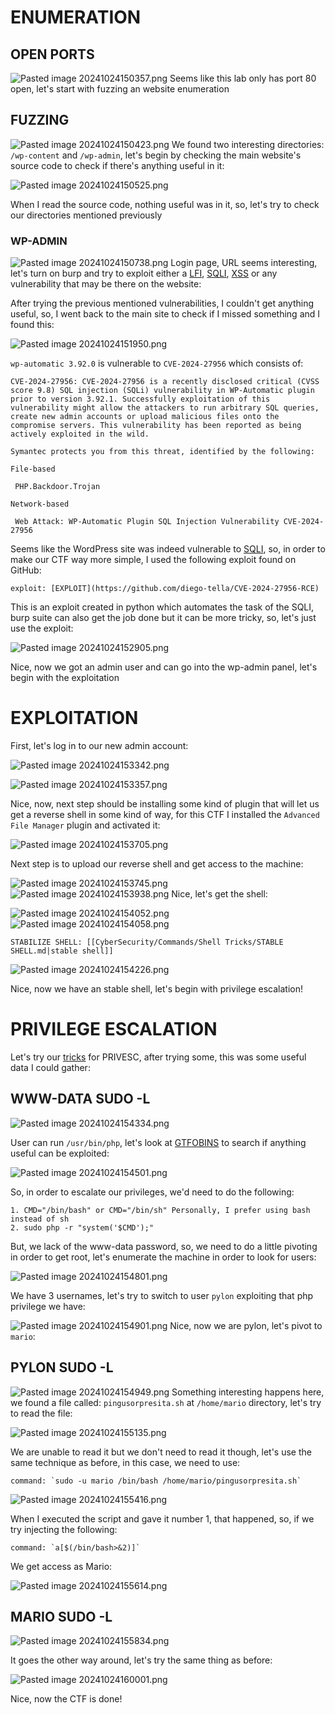 ﻿# ENUMERATION


## OPEN PORTS

![Pasted image 20241024150357.png](../../IMAGES/Pasted%20image%2020241024150357.png)
Seems like this lab only has port 80 open, let's start with fuzzing an website enumeration
## FUZZING

![Pasted image 20241024150423.png](../../IMAGES/Pasted%20image%2020241024150423.png)
We found two interesting directories: `/wp-content` and `/wp-admin`, let's begin by checking the main website's source code to check if there's anything useful in it:

![Pasted image 20241024150525.png](../../IMAGES/Pasted%20image%2020241024150525.png)

When I read the source code, nothing useful was in it, so, let's try to check our directories mentioned previously

### WP-ADMIN

![Pasted image 20241024150738.png](../../IMAGES/Pasted%20image%2020241024150738.png)
Login page, URL seems interesting, let's turn on burp and try to exploit either a [LFI](../../Bug%20Bounty/Vulnerabilities/SERVER%20SIDE%20VULNERABILITIES/FILE%20INCLUSION%20VULNERABILITIES/LOCAL%20FILE%20INCLUSION%20(LFI).md), [SQLI](../../Bug%20Bounty/Vulnerabilities/SERVER%20SIDE%20VULNERABILITIES/INJECTIONS/SQLI/SQL%20INJECTION%20(SQLI).md), [XSS](../../Bug%20Bounty/Vulnerabilities/SERVER%20SIDE%20VULNERABILITIES/CROSS%20SITE%20SCRIPTING/CROSS%20SITE%20SCRIPTING%20(XSS).md) or any vulnerability that may be there on the website:

After trying the previous mentioned vulnerabilities, I couldn't get anything useful, so, I went back to the main site to check if I missed something and I found this:

![Pasted image 20241024151950.png](../../IMAGES/Pasted%20image%2020241024151950.png)

`wp-automatic 3.92.0` is vulnerable to `CVE-2024-27956` which consists of:

```ad-important
CVE-2024-27956: CVE-2024-27956 is a recently disclosed critical (CVSS score 9.8) SQL injection (SQLi) vulnerability in WP-Automatic plugin prior to version 3.92.1. Successfully exploitation of this vulnerability might allow the attackers to run arbitrary SQL queries, create new admin accounts or upload malicious files onto the compromise servers. This vulnerability has been reported as being actively exploited in the wild.

Symantec protects you from this threat, identified by the following:

File-based

 PHP.Backdoor.Trojan

Network-based

 Web Attack: WP-Automatic Plugin SQL Injection Vulnerability CVE-2024-27956
```

Seems like the WordPress site was indeed vulnerable to [SQLI](../../Bug%20Bounty/Vulnerabilities/SERVER%20SIDE%20VULNERABILITIES/INJECTIONS/SQLI/SQL%20INJECTION%20(SQLI).md), so, in order to make our CTF way more simple, I used the following exploit found on GitHub:

```ad-hint
exploit: [EXPLOIT](https://github.com/diego-tella/CVE-2024-27956-RCE)
```

This is an exploit created in python which automates the task of the SQLI, burp suite can also get the job done but it can be more tricky, so, let's just use the exploit:

![Pasted image 20241024152905.png](../../IMAGES/Pasted%20image%2020241024152905.png)

Nice, now we got an admin user and can go into the wp-admin panel, let's begin with the exploitation

# EXPLOITATION

First, let's log in to our new admin account:

![Pasted image 20241024153342.png](../../IMAGES/Pasted%20image%2020241024153342.png)

![Pasted image 20241024153357.png](../../IMAGES/Pasted%20image%2020241024153357.png)

Nice, now, next step should be installing some kind of plugin that will let us get a reverse shell in some kind of way, for this CTF I installed the `Advanced File Manager` plugin and activated it:

![Pasted image 20241024153705.png](../../IMAGES/Pasted%20image%2020241024153705.png)

Next step is to upload our reverse shell and get access to the machine:

![Pasted image 20241024153745.png](../../IMAGES/Pasted%20image%2020241024153745.png)
![Pasted image 20241024153938.png](../../IMAGES/Pasted%20image%2020241024153938.png)
Nice, let's get the shell:

![Pasted image 20241024154052.png](../../IMAGES/Pasted%20image%2020241024154052.png)
![Pasted image 20241024154058.png](../../IMAGES/Pasted%20image%2020241024154058.png)
```ad-important
STABILIZE SHELL: [[CyberSecurity/Commands/Shell Tricks/STABLE SHELL.md|stable shell]]
```


![Pasted image 20241024154226.png](../../IMAGES/Pasted%20image%2020241024154226.png)

Nice, now we have an stable shell, let's begin with privilege escalation!

# PRIVILEGE ESCALATION


Let's try our [tricks](../../LINUX/LINUX%20PRIVILEGE%20ESCALATION/BASIC%20PRIVESC%20IN%20LINUX.md) for PRIVESC, after trying some, this was some useful data I could gather:

## WWW-DATA SUDO -L

![Pasted image 20241024154334.png](../../IMAGES/Pasted%20image%2020241024154334.png)

User can run `/usr/bin/php`, let's look at [GTFOBINS](https://gtfobins.github.io/) to search if anything useful can be exploited:


![Pasted image 20241024154501.png](../../IMAGES/Pasted%20image%2020241024154501.png)

So, in order to escalate our privileges, we'd need to do the following:

```ad-important
1. CMD="/bin/bash" or CMD="/bin/sh" Personally, I prefer using bash instead of sh
2. sudo php -r "system('$CMD');"
```

But, we lack of the www-data password, so, we need to do a little pivoting in order to get root, let's enumerate the machine in order to look for users:

![Pasted image 20241024154801.png](../../IMAGES/Pasted%20image%2020241024154801.png)

We have 3 usernames, let's try to switch to user `pylon` exploiting that php privilege we have:

![Pasted image 20241024154901.png](../../IMAGES/Pasted%20image%2020241024154901.png)
Nice, now we are pylon, let's pivot to `mario`:

## PYLON SUDO -L

![Pasted image 20241024154949.png](../../IMAGES/Pasted%20image%2020241024154949.png)
Something interesting happens here, we found a file called: `pingusorpresita.sh` at `/home/mario` directory, let's try to read the file:


![Pasted image 20241024155135.png](../../IMAGES/Pasted%20image%2020241024155135.png)

We are unable to read it but we don't need to read it though, let's use the same technique as before, in this case, we need to use:

```ad-hint
command: `sudo -u mario /bin/bash /home/mario/pingusorpresita.sh`
```

![Pasted image 20241024155416.png](../../IMAGES/Pasted%20image%2020241024155416.png)

When I executed the script and gave it number 1, that happened, so, if we try injecting the following:

```ad-hint
command: `a[$(/bin/bash>&2)]`
```

We get access as Mario:

![Pasted image 20241024155614.png](../../IMAGES/Pasted%20image%2020241024155614.png)


## MARIO SUDO -L


![Pasted image 20241024155834.png](../../IMAGES/Pasted%20image%2020241024155834.png)

It goes the other way around, let's try the same thing as before:

![Pasted image 20241024160001.png](../../IMAGES/Pasted%20image%2020241024160001.png)

Nice, now the CTF is done!


